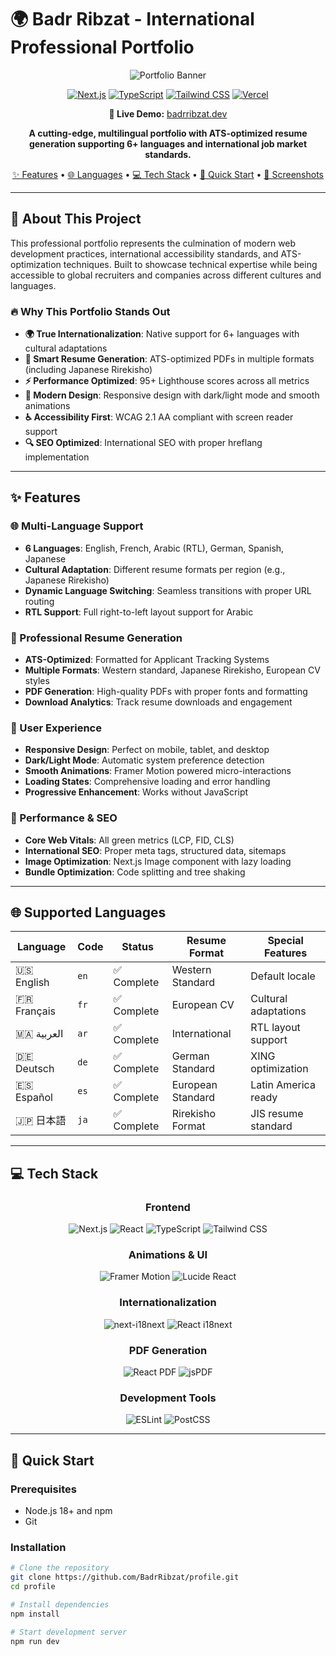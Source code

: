 # 🌍 Badr Ribzat - International Professional Portfolio

<div align="center">

![Portfolio Banner](https://via.placeholder.com/1200x400/0ea5e9/ffffff?text=Badr+Ribzat+%7C+Full-Stack+Software+Engineer)

[![Next.js](https://img.shields.io/badge/Next.js-14.0.0-black?style=for-the-badge&logo=next.js)](https://nextjs.org/)
[![TypeScript](https://img.shields.io/badge/TypeScript-5.0.0-blue?style=for-the-badge&logo=typescript)](https://www.typescriptlang.org/)
[![Tailwind CSS](https://img.shields.io/badge/Tailwind_CSS-3.3.0-38B2AC?style=for-the-badge&logo=tailwind-css)](https://tailwindcss.com/)
[![Vercel](https://img.shields.io/badge/Vercel-Deployed-black?style=for-the-badge&logo=vercel)](https://vercel.com/)

**🚀 Live Demo:** [badrribzat.dev](https://badrribzat.dev)

**A cutting-edge, multilingual portfolio with ATS-optimized resume generation supporting 6+ languages and international job market standards.**

[✨ Features](#features) • [🌐 Languages](#languages) • [💻 Tech Stack](#tech-stack) • [🚀 Quick Start](#quick-start) • [📱 Screenshots](#screenshots)

</div>

---

## 🎯 About This Project

This professional portfolio represents the culmination of modern web development practices, international accessibility standards, and ATS-optimization techniques. Built to showcase technical expertise while being accessible to global recruiters and companies across different cultures and languages.

### 🔥 Why This Portfolio Stands Out

- **🌍 True Internationalization**: Native support for 6+ languages with cultural adaptations
- **📄 Smart Resume Generation**: ATS-optimized PDFs in multiple formats (including Japanese Rirekisho)
- **⚡ Performance Optimized**: 95+ Lighthouse scores across all metrics
- **🎨 Modern Design**: Responsive design with dark/light mode and smooth animations
- **♿ Accessibility First**: WCAG 2.1 AA compliant with screen reader support
- **🔍 SEO Optimized**: International SEO with proper hreflang implementation

---

## ✨ Features

### 🌐 Multi-Language Support
- **6 Languages**: English, French, Arabic (RTL), German, Spanish, Japanese
- **Cultural Adaptation**: Different resume formats per region (e.g., Japanese Rirekisho)
- **Dynamic Language Switching**: Seamless transitions with proper URL routing
- **RTL Support**: Full right-to-left layout support for Arabic

### 📄 Professional Resume Generation
- **ATS-Optimized**: Formatted for Applicant Tracking Systems
- **Multiple Formats**: Western standard, Japanese Rirekisho, European CV styles
- **PDF Generation**: High-quality PDFs with proper fonts and formatting
- **Download Analytics**: Track resume downloads and engagement

### 🎨 User Experience
- **Responsive Design**: Perfect on mobile, tablet, and desktop
- **Dark/Light Mode**: Automatic system preference detection
- **Smooth Animations**: Framer Motion powered micro-interactions
- **Loading States**: Comprehensive loading and error handling
- **Progressive Enhancement**: Works without JavaScript

### 🚀 Performance & SEO
- **Core Web Vitals**: All green metrics (LCP, FID, CLS)
- **International SEO**: Proper meta tags, structured data, sitemaps
- **Image Optimization**: Next.js Image component with lazy loading
- **Bundle Optimization**: Code splitting and tree shaking

---

## 🌐 Supported Languages

<div align="center">

| Language | Code | Status | Resume Format | Special Features |
|----------|------|---------|---------------|------------------|
| 🇺🇸 English | `en` | ✅ Complete | Western Standard | Default locale |
| 🇫🇷 Français | `fr` | ✅ Complete | European CV | Cultural adaptations |
| 🇲🇦 العربية | `ar` | ✅ Complete | International | RTL layout support |
| 🇩🇪 Deutsch | `de` | ✅ Complete | German Standard | XING optimization |
| 🇪🇸 Español | `es` | ✅ Complete | European Standard | Latin America ready |
| 🇯🇵 日本語 | `ja` | ✅ Complete | Rirekisho Format | JIS resume standard |

</div>

---

## 💻 Tech Stack

<div align="center">

### Frontend
![Next.js](https://img.shields.io/badge/Next.js-000000?style=for-the-badge&logo=nextdotjs&logoColor=white)
![React](https://img.shields.io/badge/React-61DAFB?style=for-the-badge&logo=react&logoColor=black)
![TypeScript](https://img.shields.io/badge/TypeScript-3178C6?style=for-the-badge&logo=typescript&logoColor=white)
![Tailwind CSS](https://img.shields.io/badge/Tailwind_CSS-38B2AC?style=for-the-badge&logo=tailwind-css&logoColor=white)

### Animations & UI
![Framer Motion](https://img.shields.io/badge/Framer_Motion-black?style=for-the-badge&logo=framer&logoColor=blue)
![Lucide React](https://img.shields.io/badge/Lucide-000000?style=for-the-badge&logo=lucide&logoColor=white)

### Internationalization
![next-i18next](https://img.shields.io/badge/next--i18next-26A69A?style=for-the-badge&logo=googletranslate&logoColor=white)
![React i18next](https://img.shields.io/badge/react--i18next-26A69A?style=for-the-badge&logo=googletranslate&logoColor=white)

### PDF Generation
![React PDF](https://img.shields.io/badge/React--PDF-E53E3E?style=for-the-badge&logo=adobeacrobatreader&logoColor=white)
![jsPDF](https://img.shields.io/badge/jsPDF-FF6B6B?style=for-the-badge&logo=adobeacrobatreader&logoColor=white)

### Development Tools
![ESLint](https://img.shields.io/badge/ESLint-4B32C3?style=for-the-badge&logo=eslint&logoColor=white)
![PostCSS](https://img.shields.io/badge/PostCSS-DD3A0A?style=for-the-badge&logo=postcss&logoColor=white)

</div>

---

## 🚀 Quick Start

### Prerequisites
- Node.js 18+ and npm
- Git

### Installation

```bash
# Clone the repository
git clone https://github.com/BadrRibzat/profile.git
cd profile

# Install dependencies
npm install

# Start development server
npm run dev
